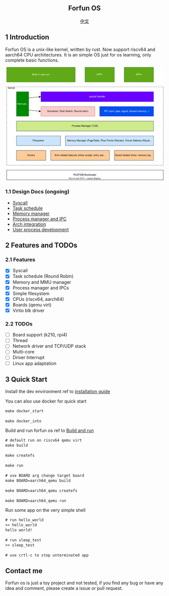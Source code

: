 <h2 align="center">Forfun OS</h2>

<p align="center">
   <a href="README_CN.md">中文</a>
</p>

## 1 Introduction

Forfun OS is a unix-like kernel, written by rust. Now support riscv64 and aarch64 CPU architectures. It is an simple OS just for os learning, only complete basic functions.

<img src="./drawio/architecture.svg" alt="kernel architecture"/>

### 1.1 Design Docs (ongoing)

- [Syscall](./doc/en/syscall.md)
- [Task schedule](./doc/en/schedule.md)
- [Memory manager](./doc/en/memory.md)
- [Process manager and IPC](./doc/en/process.md)
- [Arch integration](./doc/en/arch.md)
- [User process development]()

## 2 Features and TODOs

### 2.1 Features

* [x] Syscall
* [x] Task schedule (Round Robin)
* [x] Memory and MMU manager
* [x] Process manager and IPCs
* [x] Simple filesystem
* [x] CPUs (riscv64, aarch64)
* [x] Boards (qemu virt)
* [x] Virtio blk driver

### 2.2 TODOs

* [ ] Board support (k210, rpi4)
* [ ] Thread
* [ ] Network driver and TCP/UDP stack
* [ ] Multi-core
* [ ] Driver Interrupt
* [ ] Linux app adaptation

## 3 Quick Start

Install the dev environment ref to [installation guide](./doc/en/install.md)

You can also use docker for quick start

```
make docker_start

make docker_into

```

Build and run forfun os ref to [Build and run](./doc/en/startup.md)

```
# default run on riscv64 qemu virt
make build

make createfs

make run

# use BOARD arg change target board
make BOARD=aarch64_qemu build

make BOARD=aarch64_qemu createfs

make BOARD=aarch64_qemu run

```

Run some app on the very simple shell

```
# run hello_world
>> hello_world
hello world!

# run sleep_test
>> sleep_test

# use crtl-c to stop unterminated app

```

## Contact me

Forfun os is just a toy project and not tested, if you find any bug or have any idea and comment, please create a issue or pull request.
